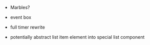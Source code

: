 - Marbles?

- event box

- full timer rewrite

- potentially abstract list item element into special list component
